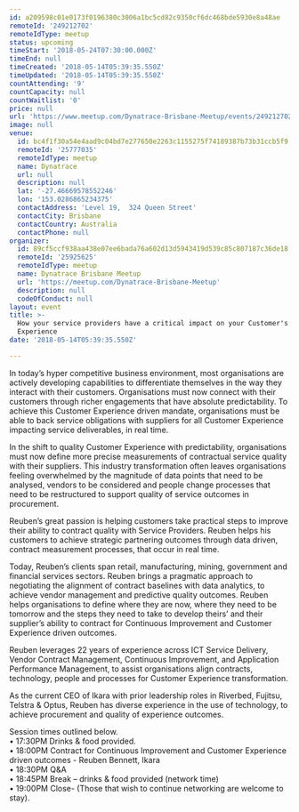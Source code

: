 ```yaml
---
id: a209598c01e0173f0196380c3006a1bc5cd82c9350cf6dc468bde5930e8a48ae
remoteId: '249212702'
remoteIdType: meetup
status: upcoming
timeStart: '2018-05-24T07:30:00.000Z'
timeEnd: null
timeCreated: '2018-05-14T05:39:35.550Z'
timeUpdated: '2018-05-14T05:39:35.550Z'
countAttending: '9'
countCapacity: null
countWaitlist: '0'
price: null
url: 'https://www.meetup.com/Dynatrace-Brisbane-Meetup/events/249212702/'
image: null
venue:
  id: bc4f1f30a54e4aad9c04bd7e277650e2263c1155275f74189387b73b31ccb5f9
  remoteId: '25777035'
  remoteIdType: meetup
  name: Dynatrace
  url: null
  description: null
  lat: '-27.46669578552246'
  lon: '153.0286865234375'
  contactAddress: 'Level 19,  324 Queen Street'
  contactCity: Brisbane
  contactCountry: Australia
  contactPhone: null
organizer:
  id: 89cf5ccf938aa438e07ee6bada76a602d13d5943419d539c85c807187c36de18
  remoteId: '25925625'
  remoteIdType: meetup
  name: Dynatrace Brisbane Meetup
  url: 'https://meetup.com/Dynatrace-Brisbane-Meetup'
  description: null
  codeOfConduct: null
layout: event
title: >-
  How your service providers have a critical impact on your Customer's
  Experience
date: '2018-05-14T05:39:35.550Z'

---
```

<p>In today’s hyper competitive business environment, most organisations are actively developing capabilities to differentiate themselves in the way they interact with their customers. Organisations must now connect with their customers through richer engagements that have absolute predictability. To achieve this Customer Experience driven mandate, organisations must be able to back service obligations with suppliers for all Customer Experience impacting service deliverables, in real time.</p> <p>In the shift to quality Customer Experience with predictability, organisations must now define more precise measurements of contractual service quality with their suppliers. This industry transformation often leaves organisations feeling overwhelmed by the magnitude of data points that need to be analysed, vendors to be considered and people change processes that need to be restructured to support quality of service outcomes in procurement.</p> <p>Reuben’s great passion is helping customers take practical steps to improve their ability to contract quality with Service Providers. Reuben helps his customers to achieve strategic partnering outcomes through data driven, contract measurement processes, that occur in real time.</p> <p>Today, Reuben’s clients span retail, manufacturing, mining, government and financial services sectors. Reuben brings a pragmatic approach to negotiating the alignment of contract baselines with data analytics, to achieve vendor management and predictive quality outcomes. Reuben helps organisations to define where they are now, where they need to be tomorrow and the steps they need to take to develop theirs’ and their supplier’s ability to contract for Continuous Improvement and Customer Experience driven outcomes.</p> <p>Reuben leverages 22 years of experience across ICT Service Delivery, Vendor Contract Management, Continuous Improvement, and Application Performance Management, to assist organisations align contracts, technology, people and processes for Customer Experience transformation.</p> <p>As the current CEO of Ikara with prior leadership roles in Riverbed, Fujitsu, Telstra &amp; Optus, Reuben has diverse experience in the use of technology, to achieve procurement and quality of experience outcomes.</p> <p>Session times outlined below.<br/>• 17:30PM Drinks &amp; food provided.<br/>• 18:00PM Contract for Continuous Improvement and Customer Experience driven outcomes - Reuben Bennett, Ikara<br/>• 18:30PM Q&amp;A<br/>• 18:45PM Break – drinks &amp; food provided (network time)<br/>• 19:00PM Close- (Those that wish to continue networking are welcome to stay).</p>
